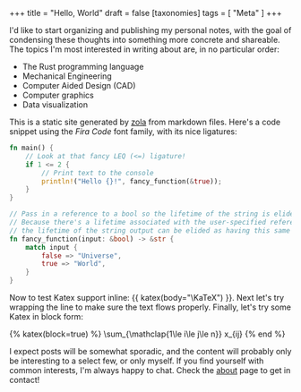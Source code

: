 +++
title = "Hello, World"
draft = false
[taxonomies] 
tags = [ "Meta" ]
+++

I'd like to start organizing and publishing my personal notes, with the goal of condensing these thoughts into something more concrete and shareable. The topics I'm most interested in writing about are, in no particular order:

* The Rust programming language
* Mechanical Engineering
* Computer Aided Design (CAD)
* Computer graphics
* Data visualization

This is a static site generated by [zola](https://www.getzola.org) from markdown files. Here's a code snippet using the *Fira Code* font family, with its nice ligatures:


```rust
fn main() {
    // Look at that fancy LEQ (<=) ligature!
    if 1 <= 2 {
        // Print text to the console
        println!("Hello {}!", fancy_function(&true));
    }
}

// Pass in a reference to a bool so the lifetime of the string is elided.
// Because there's a lifetime associated with the user-specified reference to a bool,
// the lifetime of the string output can be elided as having this same lifetime.
fn fancy_function(input: &bool) -> &str {
    match input {
        false => "Universe",
        true => "World",
    }
}
```

Now to test Katex support inline: {{ katex(body="\KaTeX") }}. Next let's try wrapping the line to make sure the text flows properly. Finally, let's try some Katex in block form:

{% katex(block=true) %}
\sum_{\mathclap{1\le i\le j\le n}} x_{ij}
{% end %}

I expect posts will be somewhat sporadic, and the content will probably only be interesting to a select few, or only myself. If you find yourself with common interests, I'm always happy to chat. Check the [about](/about/) page to get in contact!